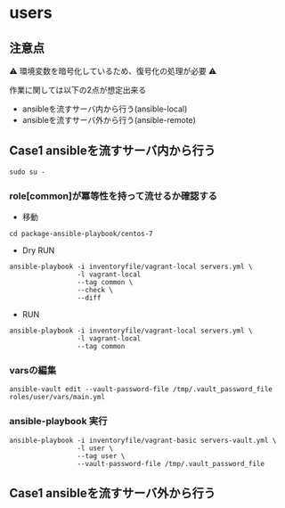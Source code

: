 # users

## 注意点

:warning: 環境変数を暗号化しているため、復号化の処理が必要 :warning:

作業に関しては以下の2点が想定出来る

+ ansibleを流すサーバ内から行う(ansible-local)
+ ansibleを流すサーバ外から行う(ansible-remote)

## Case1 ansibleを流すサーバ内から行う

```
sudo su -
```

### role[common]が冪等性を持って流せるか確認する

+ 移動

```
cd package-ansible-playbook/centos-7
```

+ Dry RUN

```
ansible-playbook -i inventoryfile/vagrant-local servers.yml \
                 -l vagrant-local
                 --tag common \
                 --check \
                 --diff
```

+ RUN

```
ansible-playbook -i inventoryfile/vagrant-local servers.yml \
                 -l vagrant-local
                 --tag common 
```


### varsの編集

```
ansible-vault edit --vault-password-file /tmp/.vault_password_file roles/user/vars/main.yml
```

### ansible-playbook 実行

```
ansible-playbook -i inventoryfile/vagrant-basic servers-vault.yml \
                 -l user \
                 --tag user \
                 --vault-password-file /tmp/.vault_password_file
```

## Case1 ansibleを流すサーバ外から行う
